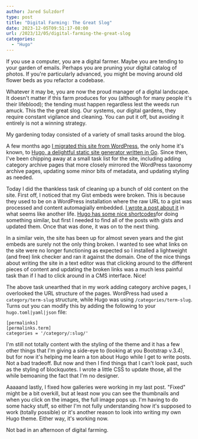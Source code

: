 ```yaml
---
author: Jared Sulzdorf
type: post
title: "Digital Farming: The Great Slog"
date: 2023-12-05T09:51:17-08:00
url: /2023/12/05/digital-farming-the-great-slog
categories:
  - "Hugo"
---
```


If you use a computer, you are a digital farmer. Maybe you are tending to your garden of emails. Perhaps you are pruning your digital catalog of photos. If you're particularly advanced, you might be moving around old flower beds as you refactor a codebase.

Whatever it may be, you are now the proud manager of a digital landscape. It doesn't matter if this farm produces for you (although for many people it's their lifeblood); the tending must happen regardless lest the weeds run amuck. This the the great slog. Our systems, our digital gardens, they require constant vigilance and cleaning. You can put it off, but avoiding it entirely is not a winning strategy.

My gardening today consisted of a variety of small tasks around the blog.

<!--more-->

A few months ago [I migrated this site from WordPress](https://www.jsulz.com/2023/11/11/why-hugo-why-not-wordpress/), the only home it's known, to [Hugo, a delightful static site generator written in Go](https://gohugo.io/). Since then, I've been chipping away at a small task list for the site, including adding category archive pages that more closely mirrored the WordPress taxonomy archive pages, updating some minor bits of metadata, and updating styling as needed.

Today I did the thankless task of cleaning up a bunch of old content on the site. First off, I noticed that my Gist embeds were broken. This is because they used to be on a WordPress installation where the raw URL to a gist was processed and content automagially embedded. [I wrote a post about it](https://www.jsulz.com/2016/01/28/oembeds-and-wordpress/) in what seems like another life. [Hugo has some nice shortcodes](https://gohugo.io/content-management/shortcodes/#gist)for doing something similar, but first I needed to find all of the posts with gists and updated them. Once that was done, it was on to the next thing.

In a similar vein, the site has been up for almost seven years and the gist embeds are surely not the only thing broken. I wanted to see what links on the site were no longer functioning as expected so I installed a lightweight (and free) link checker and ran it against the domain. One of the nice things about writing the site in a text editor was that clicking around to the different pieces of content and updating the broken links was a much less painful task than if I had to click around in a CMS interface. Nice!

The above task unearthed that in my work adding category archive pages, I overlooked the URL structure of the pages. WordPress had used a `category/term-slug` structure, while Hugo was using `/categories/term-slug`. Turns out you can modify this by adding the following to your `hugo.toml|yaml|json` file:

```
[permalinks]
[permalinks.term]
categories = '/category/:slug/'
```

I'm still not totally content with the styling of the theme and it has a few other things that I'm giving a side-eye to (looking at you Bootstrap v.3.4), but for now it's helping me learn a ton about Hugo while I get to write posts. Not a bad tradeoff. But now and then I find things that I can't look past, such as the styling of blockquotes. I wrote a little CSS to update those, all the while bemoaning the fact that I'm no designer.

Aaaaand lastly, I fixed how galleries were working in my last post. "Fixed" might be a bit overkill, but at least now you can see the thumbnails and when you click on the images, the full image pops up. I'm having to do some hacky stuff, so either I'm not fully understanding how it's supposed to work (totally possible) or it's another reason to look into writing my own Hugo theme. Either way, it's working now.

Not bad in an afternoon of digital farming.
